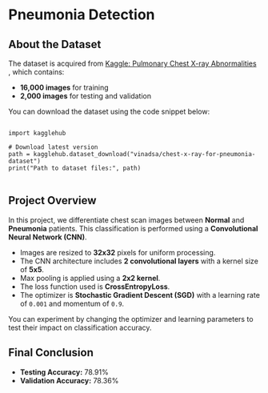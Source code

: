 <h1>Pneumonia Detection</h1>

<h2>About the Dataset</h2>

<p>
  The dataset is acquired from 
  <a href="https://www.kaggle.com/datasets/vinadsa/chest-x-ray-for-pneumonia-dataset" target="_blank">
    Kaggle: Pulmonary Chest X-ray Abnormalities
  </a>, which contains:
</p>

<ul>
  <li><strong>16,000 images</strong> for training</li>
  <li><strong>2,000 images</strong> for testing and validation</li>
</ul>

<p>You can download the dataset using the code snippet below:</p>

<pre>
<code>
import kagglehub

# Download latest version
path = kagglehub.dataset_download("vinadsa/chest-x-ray-for-pneumonia-dataset")
print("Path to dataset files:", path)
</code>
</pre>

<h2>Project Overview</h2>

<p>
  In this project, we differentiate chest scan images between <strong>Normal</strong> and <strong>Pneumonia</strong> patients. 
  This classification is performed using a <strong>Convolutional Neural Network (CNN)</strong>.
</p>

<ul>
  <li>Images are resized to <strong>32x32</strong> pixels for uniform processing.</li>
  <li>The CNN architecture includes <strong>2 convolutional layers</strong> with a kernel size of <strong>5x5</strong>.</li>
  <li>Max pooling is applied using a <strong>2x2 kernel</strong>.</li>
  <li>The loss function used is <strong>CrossEntropyLoss</strong>.</li>
  <li>The optimizer is <strong>Stochastic Gradient Descent (SGD)</strong> with a learning rate of <code>0.001</code> and momentum of <code>0.9</code>.</li>
</ul>

<p>
  You can experiment by changing the optimizer and learning parameters to test their impact on classification accuracy.
</p>

<h2>Final Conclusion</h2>

<ul>
  <li><strong>Testing Accuracy:</strong> 78.91%</li>
  <li><strong>Validation Accuracy:</strong> 78.36%</li>
</ul>
